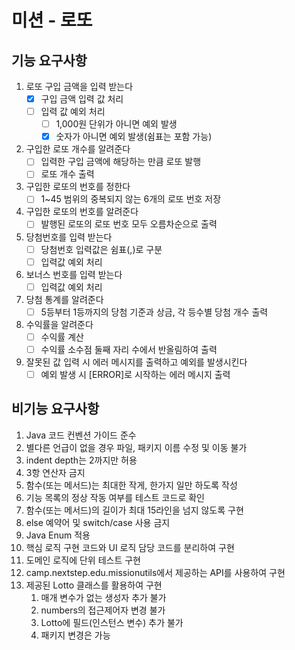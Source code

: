# 미션 - 로또

## 기능 요구사항
1. 로또 구입 금액을 입력 받는다
    - [x] 구입 금액 입력 값 처리
    - [ ] 입력 값 예외 처리
      - [ ] 1,000원 단위가 아니면 예외 발생
      - [x] 숫자가 아니면 예외 발생(쉼표는 포함 가능)
2. 구입한 로또 개수를 알려준다
    - [ ] 입력한 구입 금액에 해당하는 만큼 로또 발행
    - [ ] 로또 개수 출력
3. 구입한 로또의 번호를 정한다
    - [ ] 1~45 범위의 중복되지 않는 6개의 로또 번호 저장
4. 구입한 로또의 번호를 알려준다
    - [ ] 발행된 로또의 로또 번호 모두 오름차순으로 출력
5. 당첨번호를 입력 받는다
    - [ ] 당첨번호 입력값은 쉼표(,)로 구분
    - [ ] 입력값 예외 처리
6. 보너스 번호를 입력 받는다
    - [ ] 입력값 예외 처리
7. 당첨 통계를 알려준다
    - [ ] 5등부터 1등까지의 당첨 기준과 상금, 각 등수별 당첨 개수 출력
8. 수익률을 알려준다
    - [ ] 수익률 계산
    - [ ] 수익률 소수점 둘째 자리 수에서 반올림하여 출력
9. 잘못된 값 입력 시 에러 메시지를 출력하고 예외를 발생시킨다
    - [ ] 예외 발생 시 [ERROR]로 시작하는 에러 메시지 출력

## 비기능 요구사항
1. Java 코드 컨벤션 가이드 준수
2. 별다른 언급이 없을 경우 파일, 패키지 이름 수정 및 이동 불가
3. indent depth는 2까지만 허용
4. 3항 연산자 금지
5. 함수(또는 메서드)는 최대한 작게, 한가지 일만 하도록 작성
6. 기능 목록의 정상 작동 여부를 테스트 코드로 확인
7. 함수(또는 메서드)의 길이가 최대 15라인을 넘지 않도록 구현
8. else 예약어 및 switch/case 사용 금지
9. Java Enum 적용
10. 핵심 로직 구현 코드와 UI 로직 담당 코드를 분리하여 구현
11. 도메인 로직에 단위 테스트 구현
12. camp.nextstep.edu.missionutils에서 제공하는 API를 사용하여 구현
13. 제공된 Lotto 클래스를 활용하여 구현
    1. 매개 변수가 없는 생성자 추가 불가
    2. numbers의 접근제어자 변경 불가
    3. Lotto에 필드(인스턴스 변수) 추가 불가
    4. 패키지 변경은 가능